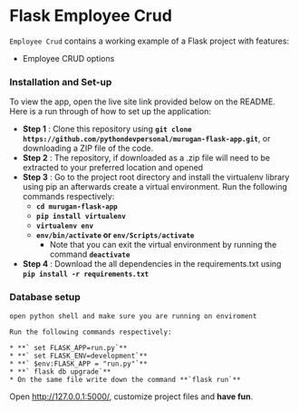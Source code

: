 # Flask Employee Crud

`Employee Crud` contains a working example of a Flask project with features:
 
- Employee CRUD options 

### Installation and Set-up
To view the app, open the live site link provided below on the README.
Here is a run through of how to set up the application:
* **Step 1** : Clone this repository using **`git clone https://github.com/pythondevpersonal/murugan-flask-app.git`**, or downloading a ZIP file of the code.
* **Step 2** : The repository, if downloaded as a .zip file will need to be extracted to your preferred location and opened
* **Step 3** : Go to the project root directory and install the virtualenv library using pip an afterwards create a virtual environment. Run the following commands respectively:
    * **`cd murugan-flask-app`**
    * **`pip install virtualenv`**
    * **`virtualenv env`**
    * **`env/bin/activate` or `env/Scripts/activate`**
        * Note that you can exit the virtual environment by running the command **`deactivate`**
* **Step 4** : Download the all dependencies in the requirements.txt using **`pip install -r requirements.txt`**

### Database setup
    open python shell and make sure you are running on enviroment

    Run the following commands respectively:

    * **` set FLASK_APP=run.py`**
    * **` set FLASK_ENV=development`**
    * **` $env:FLASK_APP = "run.py"`**
    * **` flask db upgrade`**
    * On the same file write down the command **`flask run`** 

Open http://127.0.0.1:5000/, customize project files and **have fun**.
